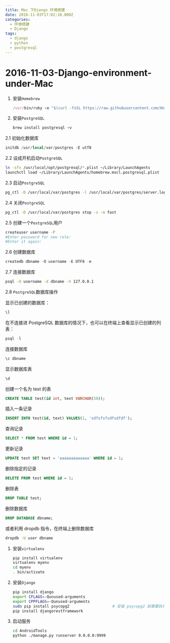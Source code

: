 ```yaml
---
title: Mac 下Django 环境搭建
date: 2016-11-03T17:02:10.000Z
categories:
  - 环境搭建
  - Django
tags:
  - django
  - python
  - postgresql
---
```


# 2016-11-03-Django-environment-under-Mac

1. 安装`Homebrew`

   ```ruby
   /usr/bin/ruby -e "$(curl -fsSL https://raw.githubusercontent.com/Homebrew/install/master/install)"
   ```

2. 安装`PostgreSQL`

   ```ruby
   brew install postgresql -v
   ```

2.1 初始化数据库

```sql
initdb /usr/local/var/postgres -E utf8
```

2.2 设成开机启动`PostgreSQL`

```bash
ln -sfv /usr/local/opt/postgresql/*.plist ~/Library/LaunchAgents
launchctl load ~/Library/LaunchAgents/homebrew.mxcl.postgresql.plist
```

2.3 启动`PostgreSQL`

```bash
pg_ctl -D /usr/local/var/postgres -l /usr/local/var/postgres/server.log start
```

2.4 关闭`PostgreSQL`

```bash
pg_ctl -D /usr/local/var/postgres stop -s -m fast
```

2.5 创建一个`PostgreSQL`用户

```bash
createuser username -P
#Enter password for new role:
#Enter it again:
```

2.6 创建数据库

```sql
createdb dbname -O username -E UTF8 -e
```

2.7 连接数据库

```bash
psql -U username -d dbname -h 127.0.0.1
```

2.8 `PostgreSQL`数据库操作

显示已创建的数据库：

```sql
\l
```

在不连接进 PostgreSQL 数据库的情况下，也可以在终端上查看显示已创建的列表：

```sql
psql -l
```

连接数据库

```sql
\c dbname
```

显示数据库表

```sql
\d
```

创建一个名为 test 的表

```sql
CREATE TABLE test(id int, text VARCHAR(50));
```

插入一条记录

```sql
INSERT INTO test(id, text) VALUES(1, 'sdfsfsfsdfsdfdf');
```

查询记录

```sql
SELECT * FROM test WHERE id = 1;
```

更新记录

```sql
UPDATE test SET text = 'aaaaaaaaaaaaa' WHERE id = 1;
```

删除指定的记录

```sql
DELETE FROM test WHERE id = 1;
```

删除表

```sql
DROP TABLE test;
```

删除数据库

```sql
DROP DATABASE dbname;
```

或者利用 dropdb 指令，在终端上删除数据库

```bash
dropdb -U user dbname
```

1. 安装`virtualenv`

   ```bash
   pip install virtualenv
   virtualenv myenv
   cd myenv
   . bin/activate
   ```

2. 安装`Django`

   ```bash
   pip install django
   export CFLAGS=-Qunused-arguments
   export CPPFLAGS=-Qunused-arguments
   sudo pip install psycopg2                   # 安装 psycopg2 前需要执行上面两条 export 命令
   pip install djangorestframework
   ```

3. 启动服务

   ```bash
   cd AndroidTools
   python ./manage.py runserver 0.0.0.0:9999
   ```

